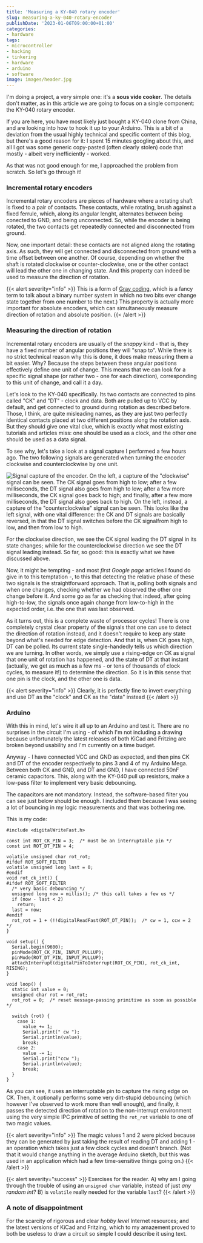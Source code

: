 ```yaml
---
title: 'Measuring a KY-040 rotary encoder'
slug: measuring-a-ky-040-rotary-encoder
publishDate: '2023-01-06T09:00:00+01:00'
categories:
- hardware
tags:
- microcontroller
- hacking
- tinkering
- hardware
- arduino
- software
image: images/header.jpg
---
```


I'm doing a project, a very simple one: it's a **sous vide cooker**. The details don't matter, as in this article we are going to focus on a single component: the KY-040 rotary encoder.

If you are here, you have most likely just bought a KY-040 clone from China, and are looking into how to hook it up to your Arduino. This is a bit of a deviation from the usual highly technical and specific content of this blog, but there's a good reason for it: I spent 15 minutes googling about this, and all I got was some generic copy-pasted (often clearly stolen) code that mostly - albeit very inefficiently - worked.

As that was not good enough for me, I approached the problem from scratch. So let's go through it!

### Incremental rotary encoders

Incremental rotary encoders are pieces of hardware where a rotating shaft is fixed to a pair of contacts. These contacts, while rotating, brush against a fixed ferrule, which, along its angular lenght, alternates between being conected to GND, and being unconnected. So, while the encoder is being rotated, the two contacts get repeatedly connected and disconnected from ground.

Now, one important detail: these contacts are not aligned along the rotating axis. As such, they will get connected and disconnected from ground with a time offset between one another. Of course, depending on whether the shaft is rotated clockwise or counter-clockwise, one or the other contact will lead the other one in changing state. And this property can indeed be used to measure the direction of rotation.

{{< alert severity="info" >}}
This is a form of [Gray coding](https://en.wikipedia.org/wiki/Gray_code), which is a fancy term to talk about a binary number system in which no two bits ever change state together from one number to the next.) This property is actually more important for absolute encoders, which can simultaneously measure direction of rotation and absolute position.
{{< /alert >}}

### Measuring the direction of rotation

Incremental rotary encoders are usually of the _snappy_ kind - that is, they have a fixed number of angular positions they will "snap to". While there is no strict technical reason why this is done, it does make measuring them a bit easier. Why? Because the steps between these angular positions effectively define one unit of change. This means that we can look for a specific signal shape (or rather two - one for each direction), corresponding to this unit of change, and call it a day.

Let's look to the KY-040 specifically. Its two contacts are connected to pins called "CK" and "DT" - clock and data. Both are pulled up to VCC by default, and get connected to ground during rotation as described before. Those, I think, are quite misleading names, as they are just two perfectly identical contacts placed at two different positions along the rotation axis. But they should give one vital clue, which is exactly what most existing tutorials and articles miss: one should be used as a clock, and the other one should be used as a data signal.

To see why, let's take a look at a signal capture I performed a few hours ago. The two following signals are generated when turning the encoder clockwise and counterclockwise by one unit.

![Signal capture of the encoder. On the left, a capture of the "clockwise" signal can be seen. The CK signal goes from high to low; after a few milliseconds, the DT signal also goes from high to low; after a few more milliseconds, the CK signal goes back to high; and finally, after a few more milliseconds, the DT signal also goes back to high. On the left, instead, a capture of the "counterclockwise" signal can be seen. This looks like the left signal, with one vital difference: the CK and DT signals are basically reversed, in that the DT signal switches before the CK signalfrom high to low, and then from low to high.](images/cap-signals.png)

For the clockwise direction, we see the CK signal leading the DT signal in its state changes; while for the counterclockwise direction we see the DT signal leading instead. So far, so good: this is exactly what we have discussed above.

Now, it might be tempting - and most _first Google page_ articles I found do give in to this temptation -, to this that detecting the relative phase of these two signals is the straightforward approach. That is, polling both signals and when one changes, checking whether we had observed the other one change before it. And some go as far as checking that indeed, after going high-to-low, the signals once again change from low-to-high in the expected order, i.e. the one that was last observed.

As it turns out, this is a complete waste of processor cycles! There is one completely crystal clear property of the signals that one can use to detect the direction of rotation instead, and it doesn't require to keep any state beyond what's needed for edge detection. And that is, when CK goes high, DT can be polled. Its current state single-handedly tells us which direction we are turning. In other words, we simply use a rising-edge on CK as signal that one unit of rotation has happened, and the state of DT at that instant (actually, we get as much as a few ms - or tens of thousands of clock cycles, to measure it!) to determine the direction. So it is in this sense that one pin is the clock, and the other one is data.

{{< alert severity="info" >}}
Clearly, it is perfectly fine to invert everything and use DT as the "clock" and CK as the "data" instead
{{< /alert >}}

### Arduino

With this in mind, let's wire it all up to an Arduino and test it. There are no surprises in the circuit I'm using - of which I'm not including a drawing because unfortunately the latest releases of both KiCad and Fritzing are broken beyond usability and I'm currently on a time budget.

Anyway - I have connected VCC and GND as expected, and then pins CK and DT of the encoder respectively to pins 3 and 4 of my Arduino Mega. Between both CK and GND, and DT and GND, I have connected 50nF ceramic capacitors. This, along with the KY-040 pull up resistors, make a low-pass filter to implement very basic debouncing.

The capacitors are not mandatory. Instead, the software-based filter you can see just below should be enough. I included them because I was seeing a lot of bouncing in my logic measurements and that was bothering me.

This is my code:

```
#include <digitalWriteFast.h>

const int ROT_CK_PIN = 3;  /* must be an interruptable pin */
const int ROT_DT_PIN = 4;

volatile unsigned char rot_rot;
#ifdef ROT_SOFT_FILTER
volatile unsigned long last = 0;
#endif
void rot_ck_int() {
#ifdef ROT_SOFT_FILTER
  /* very basic debouncing */
  unsigned long now = millis(); /* this call takes a few us */
  if (now - last < 2)
    return;
  last = now;
#endif
  rot_rot = 1 + (!!digitalReadFast(ROT_DT_PIN));  /* cw = 1, ccw = 2 */
}

void setup() {
  Serial.begin(9600);
  pinMode(ROT_CK_PIN, INPUT_PULLUP);
  pinMode(ROT_DT_PIN, INPUT_PULLUP);
  attachInterrupt(digitalPinToInterrupt(ROT_CK_PIN), rot_ck_int, RISING);
}

void loop() {
  static int value = 0;
  unsigned char rot = rot_rot;
  rot_rot = 0;  /* reset message-passing primitive as soon as possible */

  switch (rot) {
    case 1:
      value += 1;
      Serial.print(" cw ");
      Serial.println(value);
      break;
    case 2:
      value -= 1;
      Serial.print("ccw ");
      Serial.println(value);
      break;
  }
}
```

As you can see, it uses an interruptable pin to capture the rising edge on CK. Then, it optionally performs some very dirt-stupid debouncing (which however I've observed to work more than well enough), and finally, it passes the detected direction of rotation to the non-interrupt environment using the very simple IPC primitive of setting the `rot_rot` variable to one of two magic values.

{{< alert severity="info" >}}
The magic values 1 and 2 were picked because they can be generated by just taking the result of reading DT and adding 1 - an operation which takes just a few clock cycles and doesn't branch. (Not that it would change anything in the average Arduino sketch, but this was used in an application which had a few time-sensitive things going on.)
{{< /alert >}}

{{< alert severity="success" >}}
Exercises for the reader. A) why am I going through the trouble of using an `unsigned char` variable, instead of just _any random int_? B) is `volatile` really needed for the variable `last`?
{{< /alert >}}

### A note of disappointment

For the scarcity of rigorous and clear _hobby level_ Internet resources; and the latest versions of KiCad and Fritzing, which to my amazement proved to both be useless to draw a circuit so simple I could describe it using text.